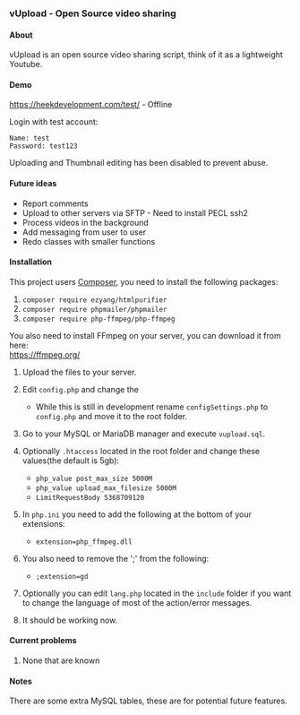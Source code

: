 ### vUpload - Open Source video sharing
#### About
vUpload is an open source video sharing script, think of it as a lightweight Youtube.

#### Demo
https://heekdevelopment.com/test/ - Offline

Login with test account:

    Name: test
    Password: test123

Uploading and Thumbnail editing has been disabled to prevent abuse.

#### Future ideas
 - Report comments
 - Upload to other servers via SFTP - Need to install PECL ssh2
 - Process videos in the background
 - Add messaging from user to user
 - Redo classes with smaller functions

#### Installation

This project users [Composer](http://https://github.com/composer/composer "Composer"), you need to install the following packages:
1. `composer require ezyang/htmlpurifier`
2. `composer require phpmailer/phpmailer`
3. `composer require php-ffmpeg/php-ffmpeg`

You also need to install FFmpeg on your server, you can download it from here:<br />
https://ffmpeg.org/

1. Upload the files to your server.
2. Edit `config.php` and change the 
   - While this is still in development rename `configSettings.php` to `config.php` and move it to the root folder.
3. Go to your MySQL or MariaDB manager and execute `vupload.sql`.
4. Optionally `.htaccess` located in the root folder and change these values(the default is 5gb):
   - `php_value post_max_size 5000M`
   - `php_value upload_max_filesize 5000M`
   - `LimitRequestBody 5368709120` 
5. In `php.ini` you need to add the following at the bottom of your extensions:
   - `extension=php_ffmpeg.dll`

6. You also need to remove the ';' from the following:
   - `;extension=gd`
7. Optionally you can edit `lang.php` located in the `include` folder if you want to change the language of most of the action/error messages.
8. It should be working now.

#### Current problems
1. None that are known

#### Notes

There are some extra MySQL tables, these are for potential future features.
